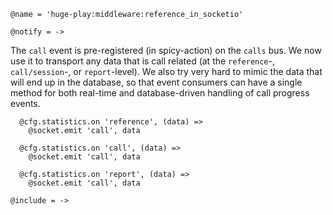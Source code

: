    @name = 'huge-play:middleware:reference_in_socketio'

    @notify = ->

The `call` event is pre-registered (in spicy-action) on the `calls` bus.
We now use it to transport any data that is call related (at the `reference`-, `call/session`-, or `report`-level).
We also try very hard to mimic the data that will end up in the database, so that event consumers can have a single method for both real-time and database-driven handling of call progress events.

      @cfg.statistics.on 'reference', (data) =>
        @socket.emit 'call', data

      @cfg.statistics.on 'call', (data) =>
        @socket.emit 'call', data

      @cfg.statistics.on 'report', (data) =>
        @socket.emit 'call', data

    @include = ->
